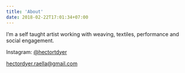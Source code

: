 ```yaml
---
title: 'About'
date: 2018-02-22T17:01:34+07:00
---
```

I’m a self taught artist working with weaving, textiles, performance and social engagement. 

Instagram: [@hectortdyer](https://www.instagram.com/hectortdyer/)

hectordyer.raella@gmail.com
